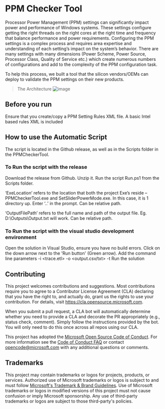 # PPM Checker Tool

Processor Power Management (PPM) settings can significantly impact power and performance of Windows systems. These settings configure getting the right threads on the right cores at the right time and frequency that balance performance and power requirements. 
Configuring the PPM settings is a complex process and requires area expertise and understanding of each setting’s impact on the system’s behavior. There are many settings with many dimensions (Power Scheme, Power Source, Processor Class, Quality of Service etc.) which create numerous numbers of configurations and add to the complexity of the PPM configuration task.

To help this process, we built a tool that the silicon vendors/OEMs can deploy to validate the PPM settings on their new products.

> The Architecture
> ![image](https://user-images.githubusercontent.com/121056171/210118102-93b0a087-0562-4b1d-baa3-0ef5aae138ce.png)

## Before you run
Ensure that you create/copy a PPM Setting Rules XML file. A basic Intel based rules XML is included

## How to use the Automatic Script
The script is located in the Github release, as well as in the Scripts folder in the PPMCheckerTool.
### To Run the script with the release
Download the release from Github. Unzip it. Run the script Run.ps1 from the Scripts folder.

‘ExeLocation’ refers to the location that both the project Exe’s reside – PPMCheckerTool.exe and SetSliderPowerMode.exe. In this case, it is 1 directory up. Enter ‘..’ in the prompt. Can be relative path.

‘OutputFilePath’ refers to the full name and path of the output file. Eg. D:\Outputs\Output.txt will work. Can be relative path.

### To Run the script with the visual studio development environment

Open the solution in Visual Studio, ensure you have no build errors.
Click on the down arrow next to the 'Run button' (Green arrow). Add the command line parameters -i <trace.etl>  -o <output.csv/txt>  -t <target CPU>
Run the solution


## Contributing

This project welcomes contributions and suggestions.  Most contributions require you to agree to a
Contributor License Agreement (CLA) declaring that you have the right to, and actually do, grant us
the rights to use your contribution. For details, visit https://cla.opensource.microsoft.com.

When you submit a pull request, a CLA bot will automatically determine whether you need to provide
a CLA and decorate the PR appropriately (e.g., status check, comment). Simply follow the instructions
provided by the bot. You will only need to do this once across all repos using our CLA.

This project has adopted the [Microsoft Open Source Code of Conduct](https://opensource.microsoft.com/codeofconduct/).
For more information see the [Code of Conduct FAQ](https://opensource.microsoft.com/codeofconduct/faq/) or
contact [opencode@microsoft.com](mailto:opencode@microsoft.com) with any additional questions or comments.

## Trademarks

This project may contain trademarks or logos for projects, products, or services. Authorized use of Microsoft 
trademarks or logos is subject to and must follow 
[Microsoft's Trademark & Brand Guidelines](https://www.microsoft.com/en-us/legal/intellectualproperty/trademarks/usage/general).
Use of Microsoft trademarks or logos in modified versions of this project must not cause confusion or imply Microsoft sponsorship.
Any use of third-party trademarks or logos are subject to those third-party's policies.
